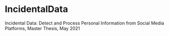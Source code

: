 # IncidentalData
Incidental Data: Detect and Process Personal Information from Social Media Platforms, Master Thesis, May 2021
